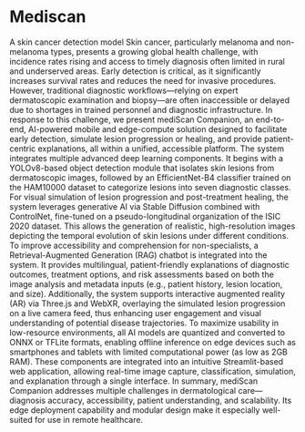 # Mediscan
A skin cancer detection model
Skin cancer, particularly melanoma and non-melanoma types, presents a growing global health challenge, with incidence rates rising and access to timely diagnosis often limited in rural and underserved areas. Early detection is critical, as it significantly increases survival rates and reduces the need for invasive procedures. However, traditional diagnostic workflows—relying on expert dermatoscopic examination and biopsy—are often inaccessible or delayed due to shortages in trained personnel and diagnostic infrastructure. In response to this challenge, we present mediScan Companion, an end-to-end, AI-powered mobile and edge-compute solution designed to facilitate early detection, simulate lesion progression or healing, and provide patient-centric explanations, all within a unified, accessible platform.
The system integrates multiple advanced deep learning components. It begins with a YOLOv8-based object detection module that isolates skin lesions from dermatoscopic images, followed by an EfficientNet-B4 classifier trained on the HAM10000 dataset to categorize lesions into seven diagnostic classes. For visual simulation of lesion progression and post-treatment healing, the system leverages generative AI via Stable Diffusion combined with ControlNet, fine-tuned on a pseudo-longitudinal organization of the ISIC 2020 dataset. This allows the generation of realistic, high-resolution images depicting the temporal evolution of skin lesions under different conditions.
To improve accessibility and comprehension for non-specialists, a Retrieval-Augmented Generation (RAG) chatbot is integrated into the system. It provides multilingual, patient-friendly explanations of diagnostic outcomes, treatment options, and risk assessments based on both the image analysis and metadata inputs (e.g., patient history, lesion location, and size). Additionally, the system supports interactive augmented reality (AR) via Three.js and WebXR, overlaying the simulated lesion progression on a live camera feed, thus enhancing user engagement and visual understanding of potential disease trajectories.
To maximize usability in low-resource environments, all AI models are quantized and converted to ONNX or TFLite formats, enabling offline inference on edge devices such as smartphones and tablets with limited computational power (as low as 2GB RAM). These components are integrated into an intuitive Streamlit-based web application, allowing real-time image capture, classification, simulation, and explanation through a single interface.
In summary, mediScan Companion addresses multiple challenges in dermatological care—diagnosis accuracy, accessibility, patient understanding, and scalability. Its edge deployment capability and modular design make it especially well-suited for use in remote healthcare.  
